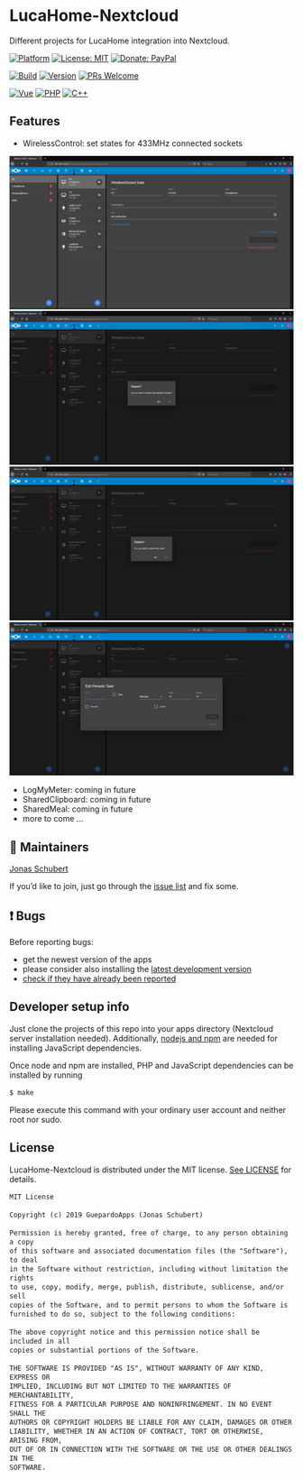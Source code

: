 # LucaHome-Nextcloud

Different projects for LucaHome integration into Nextcloud.

[![Platform](https://img.shields.io/badge/platform-Raspberry-blue.svg)](https://www.raspberrypi.org/)
[![License: MIT](https://img.shields.io/badge/License-MIT-blue.svg)](https://opensource.org/licenses/MIT)
[![Donate: PayPal](https://img.shields.io/badge/paypal-donate-blue.svg)](https://www.paypal.me/GuepardoApps)

[![Build](https://img.shields.io/badge/build-Successful-green.svg)](/wireless_control/js)
[![Version](https://img.shields.io/badge/version-v1.2.0-blue.svg)](/)
[![PRs Welcome](https://img.shields.io/badge/PRs-welcome-brightgreen.svg)](http://makeapullrequest.com)

[![Vue](https://img.shields.io/badge/lang-Vue-lightgreen.svg)](https://vuejs.org/)
[![PHP](https://img.shields.io/badge/lang-PHP-blue.svg)](http://php.net/)
[![C++](https://img.shields.io/badge/lang-C++-blue.svg)](https://isocpp.org/)

## Features

* WirelessControl: set states for 433MHz connected sockets

![alt tag](/screenshots/wireless_control_page.jpg)
![alt tag](/screenshots/wireless_control_delete_dialog.jpg)
![alt tag](/screenshots/area_delete_dialog.jpg)
![alt tag](/screenshots/periodic_task_edit_dialog.jpg)

* LogMyMeter: coming in future
* SharedClipboard: coming in future
* SharedMeal: coming in future
* more to come ...

## :busts_in_silhouette: Maintainers

[Jonas Schubert](https://github.com/GuepardoApps)

If you’d like to join, just go through the [issue list](https://github.com/LucaHome/LucaHome-Nextcloud/issues) and fix some.

## :exclamation: Bugs
Before reporting bugs:

* get the newest version of the apps
* please consider also installing the [latest development version](https://github.com/LucaHome/LucaHome-Nextclou/archive/master.zip)
* [check if they have already been reported](https://github.com/LucaHome/LucaHome-Nextcloud/issues)

## Developer setup info

Just clone the projects of this repo into your apps directory (Nextcloud server installation needed). Additionally, [nodejs and npm](https://nodejs.org/en/download/package-manager/) are needed for installing JavaScript dependencies.

Once node and npm are installed, PHP and JavaScript dependencies can be installed by running
```bash
$ make
```
Please execute this command with your ordinary user account and neither root nor sudo.

## License

LucaHome-Nextcloud is distributed under the MIT license. [See LICENSE](LICENSE.md) for details.

```
MIT License

Copyright (c) 2019 GuepardoApps (Jonas Schubert)

Permission is hereby granted, free of charge, to any person obtaining a copy
of this software and associated documentation files (the "Software"), to deal
in the Software without restriction, including without limitation the rights
to use, copy, modify, merge, publish, distribute, sublicense, and/or sell
copies of the Software, and to permit persons to whom the Software is
furnished to do so, subject to the following conditions:

The above copyright notice and this permission notice shall be included in all
copies or substantial portions of the Software.

THE SOFTWARE IS PROVIDED "AS IS", WITHOUT WARRANTY OF ANY KIND, EXPRESS OR
IMPLIED, INCLUDING BUT NOT LIMITED TO THE WARRANTIES OF MERCHANTABILITY,
FITNESS FOR A PARTICULAR PURPOSE AND NONINFRINGEMENT. IN NO EVENT SHALL THE
AUTHORS OR COPYRIGHT HOLDERS BE LIABLE FOR ANY CLAIM, DAMAGES OR OTHER
LIABILITY, WHETHER IN AN ACTION OF CONTRACT, TORT OR OTHERWISE, ARISING FROM,
OUT OF OR IN CONNECTION WITH THE SOFTWARE OR THE USE OR OTHER DEALINGS IN THE
SOFTWARE.

```